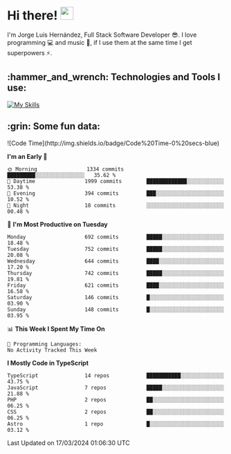 <h1 align="left">
 <abc>
  <br>Hi there! <img src="https://user-images.githubusercontent.com/42378118/110234147-e3259600-7f4e-11eb-95be-0c4047144dea.gif" width="30"><br>
 </abc>
</h1>

I'm Jorge Luis Hernández, Full Stack Software Developer :sunglasses:. I love programming :computer: and music :musical_score:, if I use them at the same time I get superpowers :zap:. 


<h2 align="left">:hammer_and_wrench: Technologies and Tools I use:</h2>

[![My Skills](https://skillicons.dev/icons?i=js,ts,html,css,py,vue,react,next,nest,postgres,mysql)](https://skillicons.dev)

<h2 align="left">:grin: Some fun data:</h2>
<!--START_SECTION:waka-->
![Code Time](http://img.shields.io/badge/Code%20Time-0%20secs-blue)

**I'm an Early 🐤** 

```text
🌞 Morning                1334 commits        █████████░░░░░░░░░░░░░░░░   35.62 % 
🌆 Daytime                1999 commits        █████████████░░░░░░░░░░░░   53.38 % 
🌃 Evening                394 commits         ███░░░░░░░░░░░░░░░░░░░░░░   10.52 % 
🌙 Night                  18 commits          ░░░░░░░░░░░░░░░░░░░░░░░░░   00.48 % 
```
📅 **I'm Most Productive on Tuesday** 

```text
Monday                   692 commits         █████░░░░░░░░░░░░░░░░░░░░   18.48 % 
Tuesday                  752 commits         █████░░░░░░░░░░░░░░░░░░░░   20.08 % 
Wednesday                644 commits         ████░░░░░░░░░░░░░░░░░░░░░   17.20 % 
Thursday                 742 commits         █████░░░░░░░░░░░░░░░░░░░░   19.81 % 
Friday                   621 commits         ████░░░░░░░░░░░░░░░░░░░░░   16.58 % 
Saturday                 146 commits         █░░░░░░░░░░░░░░░░░░░░░░░░   03.90 % 
Sunday                   148 commits         █░░░░░░░░░░░░░░░░░░░░░░░░   03.95 % 
```


📊 **This Week I Spent My Time On** 

```text
💬 Programming Languages: 
No Activity Tracked This Week
```

**I Mostly Code in TypeScript** 

```text
TypeScript               14 repos            ███████████░░░░░░░░░░░░░░   43.75 % 
JavaScript               7 repos             █████░░░░░░░░░░░░░░░░░░░░   21.88 % 
PHP                      2 repos             ██░░░░░░░░░░░░░░░░░░░░░░░   06.25 % 
CSS                      2 repos             ██░░░░░░░░░░░░░░░░░░░░░░░   06.25 % 
Astro                    1 repo              █░░░░░░░░░░░░░░░░░░░░░░░░   03.12 % 
```




 Last Updated on 17/03/2024 01:06:30 UTC
<!--END_SECTION:waka-->
